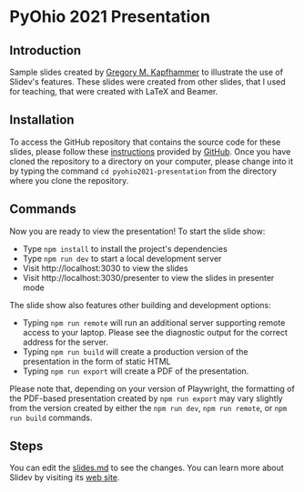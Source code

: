 # PyOhio 2021 Presentation

## Introduction

Sample slides created by [Gregory M.
Kapfhammer](https://www.gregorykapfhammer.com/) to illustrate the use of
Slidev's features. These slides were created from other slides, that I used for
teaching, that were created with LaTeX and Beamer.

## Installation

To access the GitHub repository that contains the source code for these slides,
please follow these
[instructions](https://docs.github.com/en/github/creating-cloning-and-archiving-repositories/cloning-a-repository-from-github/cloning-a-repository)
provided by [GitHub](https://github.com/). Once you have cloned the repository
to a directory on your computer, please change into it by typing the command `cd
pyohio2021-presentation` from the directory where you clone the repository.

## Commands

Now you are ready to view the presentation! To start the slide show:

- Type `npm install` to install the project's dependencies
- Type `npm run dev` to start a local development server
- Visit http://localhost:3030 to view the slides
- Visit http://localhost:3030/presenter to view the slides in presenter mode

The slide show also features other building and development options:

- Typing `npm run remote` will run an additional server supporting remote access
  to your laptop. Please see the diagnostic output for the correct address for
  the server.
- Typing `npm run build` will create a production version of the presentation in
  the form of static HTML
- Typing `npm run export` will create a PDF of the presentation.

Please note that, depending on your version of Playwright, the formatting of the
PDF-based presentation created by `npm run export` may vary slightly from the
version created by either the `npm run dev`, `npm run remote`, or `npm run
build` commands.

## Steps

You can edit the [slides.md](./slides.md) to see the changes. You can learn more
about Slidev by visiting its [web site](https://sli.dev/).
